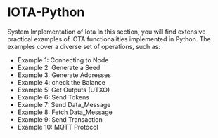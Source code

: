 # IOTA-Python
System Implementation of Iota 
In this section, you will find extensive practical examples of IOTA functionalities implemented in Python. The examples cover a diverse set of operations, such as:
- Example 1: Connecting to Node
- Example 2: Generate a Seed
- Example 3: Generate Addresses
- Example 4: check the Balance
- Example 5: Get Outputs (UTXO) 
- Example 6: Send Tokens 
- Example 7: Send Data_Message 
- Example 8: Fetch Data_Message 
- Example 9: Send Transaction
- Example 10: MQTT Protocol

